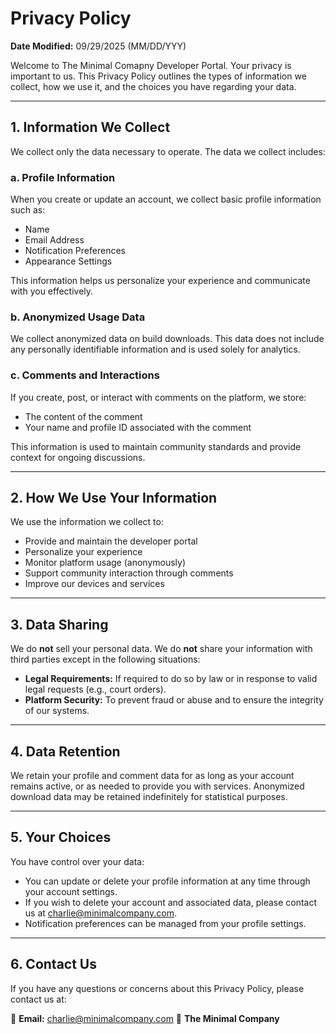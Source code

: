 # Privacy Policy
**Date Modified:** 09/29/2025 (MM/DD/YYY)

Welcome to The Minimal Comapny Developer Portal. Your privacy is important to us. This Privacy Policy outlines the types of information we collect, how we use it, and the choices you have regarding your data.

---

## 1. Information We Collect

We collect only the data necessary to operate. The data we collect includes:

### a. Profile Information

When you create or update an account, we collect basic profile information such as:

- Name  
- Email Address  
- Notification Preferences  
- Appearance Settings  

This information helps us personalize your experience and communicate with you effectively.

### b. Anonymized Usage Data

We collect anonymized data on build downloads. This data does not include any personally identifiable information and is used solely for analytics.

### c. Comments and Interactions

If you create, post, or interact with comments on the platform, we store:

- The content of the comment
- Your name and profile ID associated with the comment

This information is used to maintain community standards and provide context for ongoing discussions.

---

## 2. How We Use Your Information

We use the information we collect to:

- Provide and maintain the developer portal  
- Personalize your experience  
- Monitor platform usage (anonymously)  
- Support community interaction through comments  
- Improve our devices and services  

---

## 3. Data Sharing

We do **not** sell your personal data. We do **not** share your information with third parties except in the following situations:

- **Legal Requirements:** If required to do so by law or in response to valid legal requests (e.g., court orders).  
- **Platform Security:** To prevent fraud or abuse and to ensure the integrity of our systems.  

---

## 4. Data Retention

We retain your profile and comment data for as long as your account remains active, or as needed to provide you with services. Anonymized download data may be retained indefinitely for statistical purposes.

---

## 5. Your Choices

You have control over your data:

- You can update or delete your profile information at any time through your account settings.  
- If you wish to delete your account and associated data, please contact us at charlie@minimalcompany.com.  
- Notification preferences can be managed from your profile settings.  

---

## 6. Contact Us

If you have any questions or concerns about this Privacy Policy, please contact us at:

📧 **Email:** charlie@minimalcompany.com 
🏢 **The Minimal Company**
